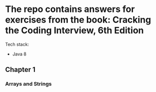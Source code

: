 # The repo contains answers for exercises from the book: Cracking the Coding Interview, 6th Edition

Tech stack:
- Java 8

## Chapter 1
### Arrays and Strings

